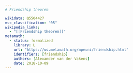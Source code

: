 ```yaml
---
# Friendship theorem

wikidata: Q5504427
msc_classification: "05"
wikipedia_links:
  - "[[Friendship theorem]]"
metamath:
  - status: formalized
    library: L
    url: "https://us.metamath.org/mpeuni/friendship.html"
    identifiers: [friendship]
    authors: [Alexander van der Vakens]
    date: 2018-10-09
---
```

